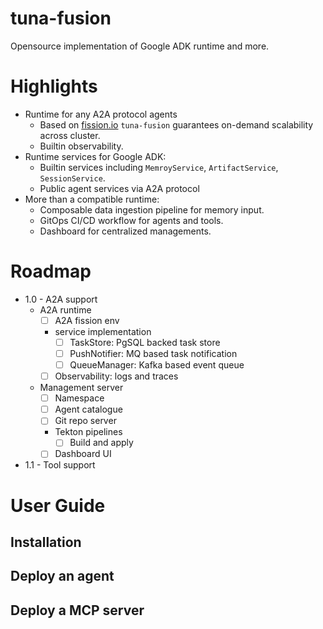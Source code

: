 # tuna-fusion

Opensource implementation of Google ADK runtime and more.

# Highlights

* Runtime for any A2A protocol agents
  * Based on [fission.io](https://fission.io/) `tuna-fusion` guarantees on-demand scalability across cluster.
  * Builtin observability.
* Runtime services for Google ADK:
  * Builtin services including `MemroyService`, `ArtifactService`, `SessionService`.
  * Public agent services via A2A protocol 
* More than a compatible runtime:
    * Composable data ingestion pipeline for memory input.  
    * GitOps CI/CD workflow for agents and tools.
    * Dashboard for centralized managements.


# Roadmap

* 1.0 - A2A support 
  * A2A runtime
    * [ ] A2A fission env
    * service implementation
      * [ ] TaskStore: PgSQL backed task store
      * [ ] PushNotifier: MQ based task notification
      * [ ] QueueManager: Kafka based event queue
    * [ ] Observability: logs and traces
  * Management server
    * [ ] Namespace
    * [ ] Agent catalogue
    * [ ] Git repo server
    * Tekton pipelines
      * [ ] Build and apply
    * [ ] Dashboard UI
* 1.1 - Tool support
  

# User Guide

## Installation

## Deploy an agent

## Deploy a MCP server

